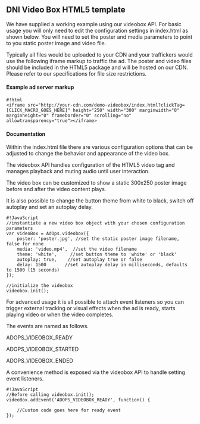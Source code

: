 ## DNI Video Box HTML5 template

We have supplied a working example using our videobox API. For basic usage you will only need to edit the configuration settings in index.html as shown below. You will need to set the poster and media parameters to point to you static poster image and video file.

Typically all files would be uploaded to your CDN and your traffickers would use
the following iframe markup to traffic the ad. The poster and video files should be included in the HTML5 package and will be hosted on our CDN. Please refer to our specifications for file size restrictions.

#### Example ad server markup

```
#!html
<iframe src="http://your-cdn.com/demo-videobox/index.html?clickTag=[CLICK_MACRO_GOES_HERE]" height="250" width="300" marginwidth="0" marginheight="0" frameborder="0" scrolling="no" allowtransparency="true"></iframe>

```

#### Documentation

Within the index.html file there are various configuration options that can be adjusted
to change the behavior and appearance of the video box.

The videobox API handles configuration of the HTML5 video tag and manages playback and muting audio until user interaction.

The video box can be customized to show a static 300x250 poster image before and after the video content plays.

It is also possible to change the button theme from white to black, switch off autoplay and set an autoplay delay.

```
#!JavaScript
//instantiate a new video box object with your chosen configuration parameters
var videoBox = AdOps.videobox({
    poster: 'poster.jpg', //set the static poster image filename, false for none
    media: 'video.mp4',  //set the video filename
    theme: 'white',     //set button theme to 'white' or 'black'
    autoplay: true,    //set autoplay true or false
    delay: 1500       //set autoplay delay in milliseconds, defaults to 1500 (15 seconds)
});

//initialize the videobox
videobox.init();
```

For advanced usage it is all possible to attach event listeners so you can trigger external tracking or visual effects
when the ad is ready, starts playing video or when the video completes.

The events are named as follows.

ADOPS_VIDEOBOX_READY

ADOPS_VIDEOBOX_STARTED

ADOPS_VIDEOBOX_ENDED

A convenience method is exposed via the videobox API to handle setting event listeners.

```
#!JavaScript
//Before calling videobox.init();
videoBox.addEvent('ADOPS_VIDEOBOX_READY', function() {

    //Custom code goes here for ready event
});
```
